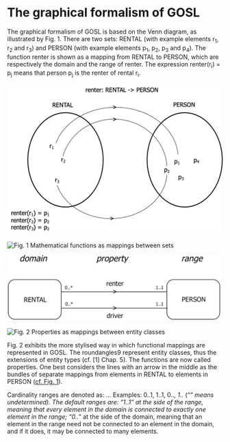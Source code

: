 # The graphical formalism of GOSL

[//]: <> (Appendix A assumes that the reader knows the graphical formalism of GOSL. This need not be)
[//]: <> (the case for everyone. Therefore, we copy the relevant part of [1] Chap. 6 below. The textual)
[//]: <> (formalism of GOSL is included already in Chap. 2, The basics of DEMO-SL)

The graphical formalism of GOSL is based on the Venn diagram, as illustrated by Fig. 1. There
are two sets: RENTAL (with example elements r<sub>1</sub>, r<sub>2</sub> and r<sub>3</sub>) and PERSON (with example elements
p<sub>1</sub>, p<sub>2</sub>, p<sub>3</sub> and p<sub>4</sub>). The function renter is shown as a mapping from RENTAL to PERSON,
which are respectively the domain and the range of renter. The expression renter(r<sub>i</sub>) = p<sub>j</sub> means
that person p<sub>j</sub> is the renter of rental r<sub>i</sub>.

<img src="images/mathfuncmapping.jpg" alt="mathfuncmapping" width="600"/>

![Fig. 1 Mathematical functions as mappings between sets]()

<img src="images/propmapping.jpg" alt="propmapping" width="500"/>

![Fig. 2 Properties as mappings between entity classes]()

Fig. 2 exhibits the more stylised way in which functional mappings are represented in
GOSL. The roundangles9 represent entity classes, thus the extensions of entity types (cf. [1]
Chap. 5). The functions are now called properties. One best considers the lines with an arrow in
the middle as the bundles of separate mappings from elements in RENTAL to elements in PERSON
([cf. Fig. 1](images/mathfuncmapping.jpg)).

Cardinality ranges are denoted as: <min>..<max>. Examples: 0..1, 1..1,
0..*, 1..* (“*” means undetermined). The default ranges are:
“1..1” at the side of the range, meaning that every element in the domain
is connected to exactly one element in the range;
“0..*” at the side of the domain, meaning that an element in the range
need not be connected to an element in the domain, and if it does, it may
be connected to many elements.
